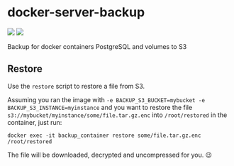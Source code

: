 # docker-server-backup

[![](https://images.microbadger.com/badges/image/tecnativa/server-backup.svg)](https://microbadger.com/images/tecnativa/server-backup "Get your own image badge on microbadger.com") [![](https://images.microbadger.com/badges/version/tecnativa/server-backup.svg)](https://microbadger.com/images/tecnativa/server-backup "Get your own version badge on microbadger.com")

Backup for docker containers PostgreSQL and volumes to S3

## Restore

Use the `restore` script to restore a file from S3.

Assuming  you ran the image with `-e BACKUP_S3_BUCKET=mybucket -e
BACKUP_S3_INSTANCE=myinstance` and you want to restore the file
`s3://mybucket/myinstance/some/file.tar.gz.enc` into `/root/restored` in the
container, just run:

    docker exec -it backup_container restore some/file.tar.gz.enc /root/restored

The file will be downloaded, decrypted and uncompressed for you. :wink:
